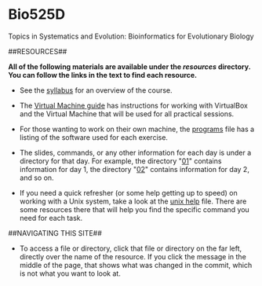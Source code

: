 Bio525D
=======

Topics in Systematics and Evolution:
Bioinformatics for Evolutionary Biology

##RESOURCES##

**All of the following materials are available under the *resources* directory. You can follow the links in the text to find each resource.**

- See the [syllabus](https://github.com/UBCBio525/Bio525D/blob/master/resources/syllabus.md) for an overview of the course.

- The [Virtual Machine guide](https://github.com/UBCBio525/Bio525D/blob/master/resources/vm.md) has instructions for working with VirtualBox and the Virtual Machine that will be used for all practical sessions.

- For those wanting to work on their own machine, the [programs](https://github.com/UBCBio525/Bio525D/blob/master/resources/programs.md) file has a listing of the software used for each exercise.

- The slides, commands, or any other information for each day is under a directory for that day. For example, the directory "[01](https://github.com/UBCBio525/Bio525D/tree/master/01)" contains information for day 1, the directory "[02](https://github.com/UBCBio525/Bio525D/tree/master/02)" contains information for day 2, and so on.

- If you need a quick refresher (or some help getting up to speed) on working with a Unix system, take a look at the [unix help](https://github.com/UBCBio525/Bio525D/blob/master/resources/unix_help.md) file. There are some resources there that will help you find the specific command you need for each task. 

##NAVIGATING THIS SITE##

- To access a file or directory, click that file or directory on the far left, directly over the name of the resource. If you click the message in the middle of the page, that shows what was changed in the commit, which is not what you want to look at.